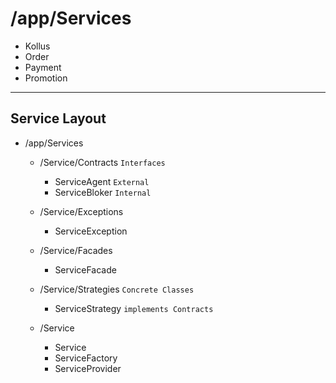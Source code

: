 # /app/Services

* Kollus
* Order
* Payment
* Promotion

---
## Service Layout
* /app/Services
  + /Service/Contracts `Interfaces`
    - ServiceAgent `External`
    - ServiceBloker `Internal`

  + /Service/Exceptions
    - ServiceException

  + /Service/Facades
    - ServiceFacade

  + /Service/Strategies `Concrete Classes`
    - ServiceStrategy `implements Contracts`

  + /Service
    - Service
    - ServiceFactory
    - ServiceProvider
